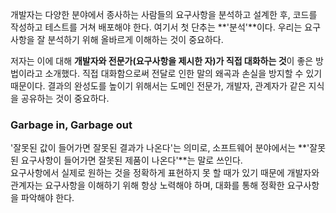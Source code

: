 개발자는 다양한 분야에서 종사하는 사람들의 요구사항을 분석하고 설계한 후, 코드를 작성하고 테스트를 거쳐 배포해야 한다. 여기서 첫 단추는 **'분석'**이다. 우리는 요구사항을 잘 분석하기 위해 올바르게 이해하는 것이 중요하다.  

저자는 이에 대해 **개발자와 전문가(요구사항을 제시한 자)가 직접 대화하는 것**이 좋은 방법이라고 소개했다. 직접 대화함으로써 전달로 인한 말의 왜곡과 손실을 방지할 수 있기 때문이다. 결과의 완성도를 높이기 위해서는 도메인 전문가, 개발자, 관계자가 같은 지식을 공유하는 것이 중요하다.

### Garbage in, Garbage out  
'잘못된 값이 들어가면 잘못된 결과가 나온다'는 의미로, 소프트웨어 분야에서는 **'잘못된 요구사항이 들어가면 잘못된 제품이 나온다'**는 말로 쓰인다.  
요구사항에서 실제로 원하는 것을 정확하게 표현하지 못 할 때가 있기 때문에 개발자와 관계자는 요구사항을 이해하기 위해 항상 노력해야 하며, 대화를 통해 정확한 요구사항을 파악해야 한다.